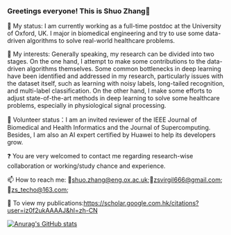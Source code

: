 ### Greetings everyone! This is Shuo Zhang👋
🏫 My status: I am currently working as a full-time postdoc at the University of Oxford, UK. I major in biomedical engineering and try to use some data-driven algorithms to solve real-world healthcare problems.

🔭 My interests: Generally speaking, my research can be divided into two stages. On the one hand, I attempt to make some contributions to the data-driven algorithms themselves. Some common bottlenecks in deep learning have been identified and addressed in my research, particularly issues with the dataset itself, such as learning with noisy labels, long-tailed recognition, and multi-label classification. On the other hand, I make some efforts to adjust state-of-the-art methods in deep learning to solve some healthcare problems, especially in physiological signal processing.

👯 Volunteer status：I am an invited reviewer of the IEEE Journal of Biomedical and Health Informatics and the Journal of Supercomputing. Besides, I am also an AI expert certified by Huawei to help its developers grow.

❓ You are very welcomed to contact me regarding research-wise collaboration or working/study chance and experience.

📫 How to reach me: 📧shuo.zhang@eng.ox.ac.uk;📧zsvirgil666@gmail.com;📧zs_techo@163.com;

💬 To view my publications:https://scholar.google.com.hk/citations?user=iz0f2ukAAAAJ&hl=zh-CN

[![Anurag's GitHub stats](https://github-readme-stats.vercel.app/api?username=Zhangshuojackpot)](https://github.com/anuraghazra/github-readme-stats)
<!--
**Zhangshuojackpot/Zhangshuojackpot** is a ✨ _special_ ✨ repository because its `README.md` (this file) appears on your GitHub profile.

Here are some ideas to get you started:

- 🔭 I’m currently working on ...
- 🌱 I’m currently learning ...
- 👯 I’m looking to collaborate on ...
- 🤔 I’m looking for help with ...
- 💬 Ask me about ...
- 📫 How to reach me: ...
- 😄 Pronouns: ...
- ⚡ Fun fact: ...
-->
